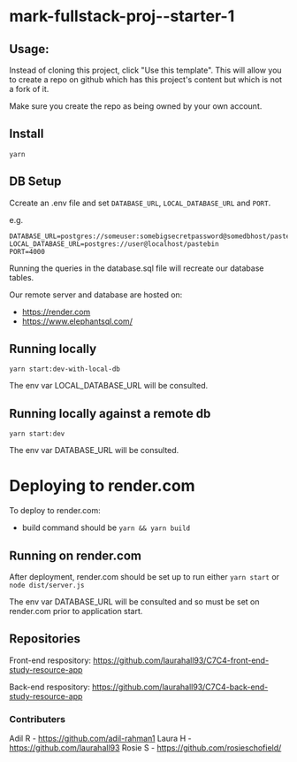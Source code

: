 # mark-fullstack-proj--starter-1

## Usage:

Instead of cloning this project, click "Use this template". This will allow you to create a repo on github which has this project's content but which is not a fork of it.

Make sure you create the repo as being owned by your own account.

## Install

`yarn`

## DB Setup

Ccreate an .env file and set `DATABASE_URL`, `LOCAL_DATABASE_URL` and `PORT`.

e.g.

```
DATABASE_URL=postgres://someuser:somebigsecretpassword@somedbhost/pastebin
LOCAL_DATABASE_URL=postgres://user@localhost/pastebin
PORT=4000
```

Running the queries in the database.sql file will recreate our database tables.

Our remote server and database are hosted on:

-   https://render.com
-   https://www.elephantsql.com/

## Running locally

`yarn start:dev-with-local-db`

The env var LOCAL_DATABASE_URL will be consulted.

## Running locally against a remote db

`yarn start:dev`

The env var DATABASE_URL will be consulted.

# Deploying to render.com

To deploy to render.com:

-   build command should be `yarn && yarn build`

## Running on render.com

After deployment, render.com should be set up to run either `yarn start` or
`node dist/server.js`

The env var DATABASE_URL will be consulted and so must be set on render.com prior to application start.

## Repositories

Front-end respository: https://github.com/laurahall93/C7C4-front-end-study-resource-app

Back-end respository: https://github.com/laurahall93/C7C4-back-end-study-resource-app

### Contributers

Adil R - https://github.com/adil-rahman1
Laura H - https://github.com/laurahall93
Rosie S - https://github.com/rosieschofield/
